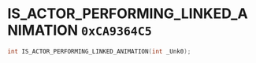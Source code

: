 # IS_ACTOR_PERFORMING_LINKED_ANIMATION `0xCA9364C5`

```cpp
int IS_ACTOR_PERFORMING_LINKED_ANIMATION(int _Unk0);
```